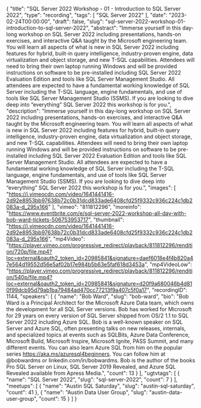 {
  "title": "SQL Server 2022 Workshop - 01 - Introduction to SQL Server 2022",
  "type": "recording",
  "tags": [
    "SQL Server 2022"
  ],
  "date": "2023-02-24T00:00:00",
  "draft": false,
  "slug": "sql-server-2022-workshop-01-introduction-to-sql-server-2022",
  "abstract": "Immerse yourself in this day-long workshop on SQL Server 2022 including presentations, hands-on exercises, and interactive Q&A taught by the Microsoft engineering team. You will learn all aspects of what is new in SQL Server 2022 including features for hybrid, built-in query intelligence, industry-proven engine, data virtualization and object storage, and new T-SQL capabilities. Attendees will need to bring their own laptop running Windows and will be provided instructions on software to be pre-installed including SQL Server 2022 Evaluation Edition and tools like SQL Server Management Studio. All attendees are expected to have a fundamental working knowledge of SQL Server including the T-SQL language, engine fundamentals, and use of tools like SQL Server Management Studio (SSMS). If you are looking to dive deep into “everything” SQL Server 2022 this workshop is for you.",
  "description": "Immerse yourself in this day-long workshop on SQL Server 2022 including presentations, hands-on exercises, and interactive Q&A taught by the Microsoft engineering team. You will learn all aspects of what is new in SQL Server 2022 including features for hybrid, built-in query intelligence, industry-proven engine, data virtualization and object storage, and new T-SQL capabilities. Attendees will need to bring their own laptop running Windows and will be provided instructions on software to be pre-installed including SQL Server 2022 Evaluation Edition and tools like SQL Server Management Studio. All attendees are expected to have a fundamental working knowledge of SQL Server including the T-SQL language, engine fundamentals, and use of tools like SQL Server Management Studio (SSMS). If you are looking to dive deep into “everything” SQL Server 2022 this workshop is for you.",
  "images": [
    "https://i.vimeocdn.com/video/1641441416-2d92e8953bb97638b72c0b31dcd833ade6408cfd25f9332c936c224c1db2083a-d_295x166"
  ],
  "vimeo": "811812296",
  "moreinfo": "https://www.eventbrite.com/e/sql-server-2022-workshop-all-day-with-bob-ward-tickets-506753953717",
  "thumbnail": "https://i.vimeocdn.com/video/1641441416-2d92e8953bb97638b72c0b31dcd833ade6408cfd25f9332c936c224c1db2083a-d_295x166",
  "mp4Video": "https://player.vimeo.com/progressive_redirect/playback/811812296/rendition/720p/file.mp4?loc=external&oauth2_token_id=20985841&signature=daef6018e4f4b820a47e564d19552d56e5af02b17e984b5b63e5faf618d3453a",
  "mp4VideoLow": "https://player.vimeo.com/progressive_redirect/playback/811812296/rendition/540p/file.mp4?loc=external&oauth2_token_id=20985841&signature=d20f9a680046b4d810f99dcb95d79ab1ba79484ad470cc77213f9a407c5f0a17",
  "recordingID": 1144,
  "speakers": [
    {
      "name": "Bob Ward",
      "slug": "bob-ward",
      "bio": "Bob Ward is a Principal Architect for the Microsoft Azure Data team, which owns the development for all SQL Server versions. Bob has worked for Microsoft for 29 years on every version of SQL Server shipped from OS/2 1.1 to SQL Server 2022 including Azure SQL. Bob is a well-known speaker on SQL Server and Azure SQL, often presenting talks on new releases, internals, and specialized topics at events such as SQLBits, Azure Data Conference, Microsoft Build, Microsoft Inspire, Microsoft Ignite, PASS Summit, and many different events. You can also learn Azure SQL from him on the popular series https://aka.ms/azuresql4beginners. You can follow him at @bobwardms or linkedin.com/in/bobwardms. Bob is the author of the books Pro SQL Server on Linux, SQL Server 2019 Revealed, and Azure SQL Revealed available from Apress Media.",
      "count": 13
    }
  ],
  "ugtvtags": [
    {
      "name": "SQL Server 2022",
      "slug": "sql-server-2022",
      "count": 7
    }
  ],
  "meetups": [
    {
      "name": "Austin SQL Saturday",
      "slug": "austin-sql-saturday",
      "count": 41
    },
    {
      "name": "Austin Data User Group",
      "slug": "austin-data-user-group",
      "count": 15
    }
  ]
}